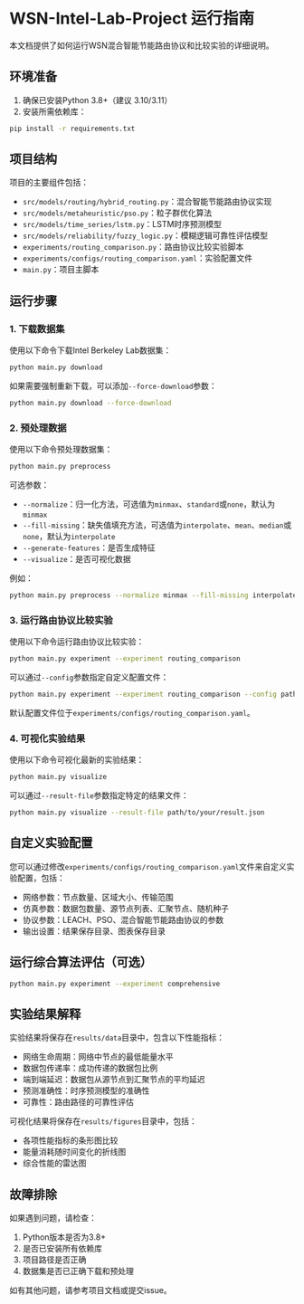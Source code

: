 # WSN-Intel-Lab-Project 运行指南

本文档提供了如何运行WSN混合智能节能路由协议和比较实验的详细说明。

## 环境准备

1. 确保已安装Python 3.8+（建议 3.10/3.11）
2. 安装所需依赖库：

```bash
pip install -r requirements.txt
```

## 项目结构

项目的主要组件包括：

- `src/models/routing/hybrid_routing.py`：混合智能节能路由协议实现
- `src/models/metaheuristic/pso.py`：粒子群优化算法
- `src/models/time_series/lstm.py`：LSTM时序预测模型
- `src/models/reliability/fuzzy_logic.py`：模糊逻辑可靠性评估模型
- `experiments/routing_comparison.py`：路由协议比较实验脚本
- `experiments/configs/routing_comparison.yaml`：实验配置文件
- `main.py`：项目主脚本

## 运行步骤

### 1. 下载数据集

使用以下命令下载Intel Berkeley Lab数据集：

```bash
python main.py download
```

如果需要强制重新下载，可以添加`--force-download`参数：

```bash
python main.py download --force-download
```

### 2. 预处理数据

使用以下命令预处理数据集：

```bash
python main.py preprocess
```

可选参数：
- `--normalize`：归一化方法，可选值为`minmax`、`standard`或`none`，默认为`minmax`
- `--fill-missing`：缺失值填充方法，可选值为`interpolate`、`mean`、`median`或`none`，默认为`interpolate`
- `--generate-features`：是否生成特征
- `--visualize`：是否可视化数据

例如：

```bash
python main.py preprocess --normalize minmax --fill-missing interpolate --generate-features --visualize
```

### 3. 运行路由协议比较实验

使用以下命令运行路由协议比较实验：

```bash
python main.py experiment --experiment routing_comparison
```

可以通过`--config`参数指定自定义配置文件：

```bash
python main.py experiment --experiment routing_comparison --config path/to/your/config.yaml
```

默认配置文件位于`experiments/configs/routing_comparison.yaml`。

### 4. 可视化实验结果

使用以下命令可视化最新的实验结果：

```bash
python main.py visualize
```

可以通过`--result-file`参数指定特定的结果文件：

```bash
python main.py visualize --result-file path/to/your/result.json
```

## 自定义实验配置

您可以通过修改`experiments/configs/routing_comparison.yaml`文件来自定义实验配置，包括：

- 网络参数：节点数量、区域大小、传输范围
- 仿真参数：数据包数量、源节点列表、汇聚节点、随机种子
- 协议参数：LEACH、PSO、混合智能节能路由协议的参数
- 输出设置：结果保存目录、图表保存目录

## 运行综合算法评估（可选）

```bash
python main.py experiment --experiment comprehensive
```

## 实验结果解释

实验结果将保存在`results/data`目录中，包含以下性能指标：

- 网络生命周期：网络中节点的最低能量水平
- 数据包传递率：成功传递的数据包比例
- 端到端延迟：数据包从源节点到汇聚节点的平均延迟
- 预测准确性：时序预测模型的准确性
- 可靠性：路由路径的可靠性评估

可视化结果将保存在`results/figures`目录中，包括：

- 各项性能指标的条形图比较
- 能量消耗随时间变化的折线图
- 综合性能的雷达图

## 故障排除

如果遇到问题，请检查：

1. Python版本是否为3.8+
2. 是否已安装所有依赖库
3. 项目路径是否正确
4. 数据集是否已正确下载和预处理

如有其他问题，请参考项目文档或提交issue。